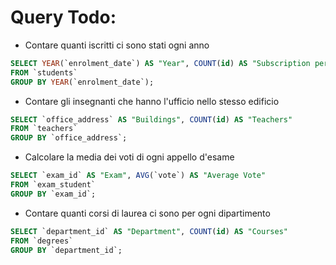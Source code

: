 # Query Todo:

- Contare quanti iscritti ci sono stati ogni anno

```sql
SELECT YEAR(`enrolment_date`) AS "Year", COUNT(id) AS "Subscription per Year"
FROM `students`
GROUP BY YEAR(`enrolment_date`);

```

- Contare gli insegnanti che hanno l'ufficio nello stesso edificio

```sql
SELECT `office_address` AS "Buildings", COUNT(id) AS "Teachers"
FROM `teachers`
GROUP BY `office_address`;
```

- Calcolare la media dei voti di ogni appello d'esame

```sql
SELECT `exam_id` AS "Exam", AVG(`vote`) AS "Average Vote"
FROM `exam_student`
GROUP BY `exam_id`;
```

- Contare quanti corsi di laurea ci sono per ogni dipartimento

```sql
SELECT `department_id` AS "Department", COUNT(id) AS "Courses"
FROM `degrees`
GROUP BY `department_id`;
```
